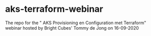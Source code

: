 # aks-terraform-webinar
 The repo for the " AKS Provisioning en Configuration met Terraform" webinar hosted by Bright Cubes' Tommy de Jong on 16-09-2020
